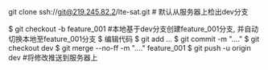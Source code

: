 git clone ssh://git@219.245.82.2/lte-sat.git  # 默认从服务器上检出dev分支

$ git checkout -b feature_001  #本地基于dev分支创建feature_001分支, 并自动切换本地至feature_001分支
$ 编辑代码
$ git add ...
$ git commit -m "...." 
$ git checkout dev
$ git merge --no-ff -m "...." feature_001
$ git push -u origin dev   #将修改推送到服务器上